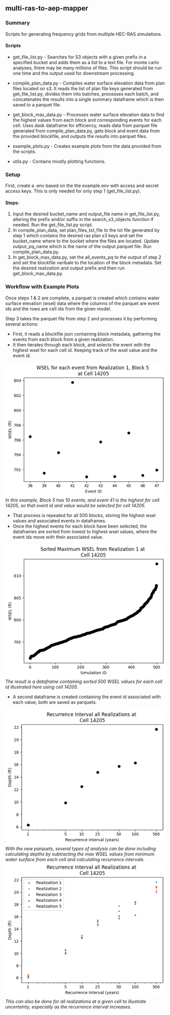 ## multi-ras-to-aep-mapper

### Summary
Scripts for generating frequency grids from multiple HEC-RAS simulations.

#### Scripts

- get_file_list.py - Searches for S3 objects with a given prefix in a specified bucket and adds them as a list to a text file. For monte carlo analyses, there
may be many millions of files. This script should be run one time and the output used for downstream processing.

- compile_plan_data.py - Compiles water surface elevation data from plan files located on s3. It reads the list of plan file keys
generated from get_file_list.py, divides them into batches, processes each batch, and concatenates the results into a single summary
dataframe which is then saved to a parquet file.

- get_block_max_data.py - Processes water surface elevation data to find the highest values from each block and corresponding events
for each cell. Uses dask dataframe for efficiency, reads data from parquet file generated from compile_plan_data.py, gets block and event data
from the provided blockfile, and outputs the results into parquet files.

- example_plots.py - Creates example plots from the data provided from the scripts.

- utils.py - Contains mostly plotting functions.

### Setup

First, create a .env based on the the example.env with access and secret access keys. This is only needed for only step 1 (get_file_list.py).

#### Steps:

1. Input the desired bucket_name and output_file name in get_file_list.py, altering the prefix and/or suffix in the search_s3_objects function if needed. Run the get_file_list.py script.
2. In compile_plan_data, set plan_files_txt_file to the txt file generated by step 1 which contains the desired ras plan s3 keys and set the bucket_name where to the bucket where the files are located. Update output_pq_name which is the name of the output parquet file. Run compile_plan_data.py.
3. In get_block_max_data.py, set the all_events_pq to the output of step 2 and set the blockfile varibale to the location of the block metadata. Set the desired realization and output prefix and then run get_block_max_data.py.

### Workflow with Example Plots

Once steps 1 & 2 are complete, a parquet is created which contains water surface elevation (wsel) data where the columns of the parquet are event ids and the rows are cell ids from the given model.

Step 3 takes the parquet file from step 2 and processes it by performing several actions:
- First, it reads a blockfile json containing block metadata, gathering the events from each block from a given realization.
- It then iterates through each block, and selects the event with the highest wsel for each cell id. Keeping track of the wsel value and the event id.

![In this example, Block 5 has 10 events, and event 41 is the highest for cell 14205, so that event id and value would be selected for cell 14205](wsel_per_event.png)
*In this example, Block 5 has 10 events, and event 41 is the highest for cell 14205, so that event id and value would be selected for cell 14205.*

- That process is repeated for all 500 blocks, storing the highest wsel values and associated events in dataframes.
- Once the highest events for each block have been selected, the dataframes are sorted from lowest to highest wsel values, where the event ids move with their associated value.

![The result is a dataframe containing sorted 500 WSEL values for each cell id illustrated here using cell 14205](sorted_max_wsel.png)
*The result is a dataframe containing sorted 500 WSEL values for each cell id illustrated here using cell 14205.*

- A second dataframe is created containing the event id associated with each value, both are saved as parquets.

![With the new parquets, several types of analysis can be done including calculating depths by subtracting the max WSEL values from minimum water surface from each cell and calculating recurrence intervals.](recurrence_int_one_real.png)
*With the new parquets, several types of analysis can be done including calculating depths by subtracting the max WSEL values from minimum water surface from each cell and calculating recurrence intervals.*
![This can also be done for all realizations at a given cell to illustrate uncertainty, especially as the recurrence interval increases.](recurrence_int_all_reals.png)
*This can also be done for all realizations at a given cell to illustrate uncertainty, especially as the recurrence interval increases.*
